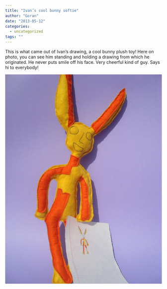 ```yaml
---
title: "Ivan’s cool bunny softie"
author: "Goran"
date: "2013-05-12"
categories:
  - uncategorized
tags: ""
---
```


This is what came out of Ivan’s drawing, a cool bunny plush toy! Here on photo, you can see him standing and holding a drawing from which he originated. He never puts smile off his face. Very cheerful kind of guy. Says hi to everybody!

![Bunny Custom Plush Toy](./Bunny-Custom-Plush-Toy.jpg)
